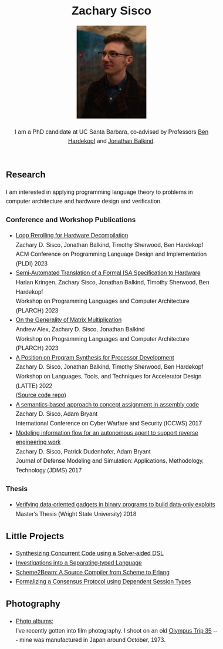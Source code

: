 <meta charset="utf-8">
<meta name="viewport" content="width=device-width, initial-scale=1">
<title>Zachary Sisco</title>
<style>
    body{
        margin: 1em auto;
        max-width: 60%;
        padding: 0 .62em;
        font: 1.0em/1.6 sans-serif;
    }
    h1,h2,h3 {
        line-height: 1.2;
    }
    @media print{
        body{
            max-width: none
        }
    }
</style>

<header>
  <h1>Zachary Sisco</h1>
  <p><img src="zach.jpg" width="33%"></p>
  <aside>
    I am a PhD candidate at UC Santa Barbara,
    co-advised by Professors <a href="https://sites.cs.ucsb.edu/~benh/">Ben Hardekopf</a>
    and <a href="https://jbalkind.github.io/">Jonathan Balkind</a>.
  </aside>
</header>

## Research

I am interested in applying programming language theory to problems
in computer architecture and hardware design and verification.

### Conference and Workshop Publications

* [Loop Rerolling for Hardware Decompilation](papers/loop-rerolling-hw-decompilation.pdf)  
  Zachary D. Sisco, Jonathan Balkind, Timothy Sherwood, Ben Hardekopf  
  ACM Conference on Programming Language Design and Implementation (PLDI) 2023
* [Semi-Automated Translation of a Formal ISA Specification to Hardware](papers/plarch23.pdf)  
  Harlan Kringen, Zachary Sisco, Jonathan Balkind, Timothy Sherwood, Ben Hardekopf  
  Workshop on Programming Languages and Computer Architecture (PLARCH) 2023
* <u>On the Generality of Matrix Multiplication</u>  
  Andrew Alex, Zachary D. Sisco, Jonathan Balkind  
  Workshop on Programming Languages and Computer Architecture (PLARCH) 2023
* [A Position on Program Synthesis for Processor Development](papers/a-position-on-program-synthesis-for-processor-development.pdf)  
  Zachary D. Sisco, Jonathan Balkind, Timothy Sherwood, Ben Hardekopf  
  Workshop on Languages, Tools, and Techniques for Accelerator Design (LATTE) 2022  
  [(Source code repo)](https://github.com/pllab/latte22-demo)
* [A semantics-based approach to concept assignment in assembly code](papers/semantics-based-approach-to-concept-assignment-in-assembly-code.pdf)  
  Zachary D. Sisco, Adam Bryant  
  International Conference on Cyber Warfare and Security (ICCWS) 2017
* [Modeling information flow for an autonomous agent to support reverse engineering work](papers/modeling-information-flow_preprint_version-2.pdf)  
  Zachary D. Sisco, Patrick Dudenhofer, Adam Bryant  
  Journal of Defense Modeling and Simulation: Applications, Methodology, Technology (JDMS) 2017

### Thesis

* [Verifying data-oriented gadgets in binary programs to build data-only exploits](papers/sisco-zachary-thesis.pdf)  
  Master's Thesis (Wright State University) 2018

## Little Projects

* [Synthesizing Concurrent Code using a Solver-aided DSL](papers/conimp.pdf")
* [Investigations into a Separating-typed Language](papers/Separating_typed_Languages.pdf")
* [Scheme2Beam: A Source Compiler from Scheme to Erlang](papers/Scheme2Beam.pdf")
* [Formalizing a Consensus Protocol using Dependent Session Types](papers/dusty.pdf")

## Photography

* [Photo albums:](photos/index.html)  
  I've recently gotten into film photography.
  I shoot on an old [Olympus Trip 35](http://camera-wiki.org/wiki/Olympus_Trip_35") ---
  mine was manufactured in Japan around October, 1973.
